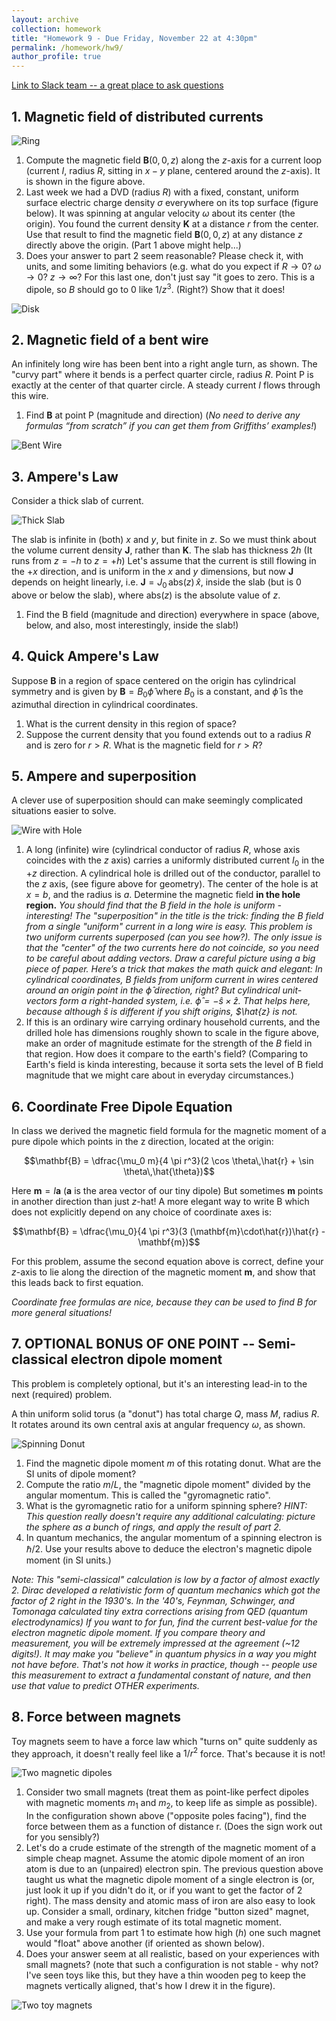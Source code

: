 ```yaml
---
layout: archive
collection: homework
title: "Homework 9 - Due Friday, November 22 at 4:30pm"
permalink: /homework/hw9/
author_profile: true
---
```

[Link to Slack team -- a great place to ask questions](https://ph410f19.slack.com)


## 1. Magnetic field of distributed currents

![Ring](../../images/hw9-ring.png)

1. Compute the magnetic field $\mathbf{B}(0,0,z)$ along the $z$-axis for a current loop (current $I$, radius $R$, sitting in $x-y$ plane, centered around the $z$-axis). It is shown in the figure above.
2. Last week we had a DVD (radius $R$) with a fixed, constant, uniform surface electric charge density $\sigma$ everywhere on its top surface (figure below). It was spinning at angular velocity $\omega$ about its center (the origin).  You found the current density $\mathbf{K}$ at a distance $r$ from the center. Use that result to find the magnetic field $\mathbf{B}(0,0,z)$ at any distance $z$ directly above the origin.  (Part 1 above might help...)
3. Does your answer to part 2 seem reasonable? Please check it, with units, and some limiting behaviors (e.g. what do you expect if $R \rightarrow 0$? $\omega \rightarrow 0$?  $z\rightarrow \infty$? For this last one, don't just say "it goes to zero. This is a dipole, so $B$ should go to 0 like $1/z^3$. (Right?) Show that it does!

![Disk](../../images/hw9-disk.png)


## 2. Magnetic field of a bent wire

An infinitely long wire has been bent into a right angle turn, as shown.  The "curvy part" where it bends is a perfect quarter circle, radius $R$.  Point P is exactly at the center of that quarter circle. A steady current $I$ flows through this wire.

1. Find $\mathbf{B}$ at point P (magnitude and direction) (*No need to derive any formulas “from scratch” if you can get them from Griffiths’ examples!*)

![Bent Wire](../../images/hw9-bent_wire.png)

## 3. Ampere's Law

Consider a thick slab of current.

![Thick Slab](../../images/hw9-thick_slab.png)

The slab is infinite in (both) $x$ and $y$, but finite in $z$. So we must think about the volume current density $\mathbf{J}$, rather than $\mathbf{K}$. The slab has thickness $2h$ (It runs from $z=-h$ to $z=+h$) Let's assume that the current is still flowing in the $+x$ direction, and is uniform in the $x$ and $y$ dimensions, but now $\mathbf{J}$ depends on height linearly, i.e. $\mathbf{J} = J_0\,\mathrm{abs}(z)\,\hat{x}$, inside the slab (but is 0 above or below the slab), where $\mathrm{abs}(z)$ is the absolute value of $z$.

1. Find the B field (magnitude and direction) everywhere in space (above, below, and also, most interestingly, inside the slab!)

## 4. Quick Ampere's Law

Suppose $\mathbf{B}$ in a region of space centered on the origin has cylindrical symmetry and is given by $\mathbf{B} = B_0\hat{\phi}$ where $B_0$ is a constant, and $\hat{\phi}$ is the azimuthal direction in cylindrical coordinates.

1. What is the current density in this region of space?
2. Suppose the current density that you found extends out to a radius $R$ and is zero for $r > R$.  What is the magnetic field for $r > R$?

## 5. Ampere and superposition
A clever use of superposition should can make seemingly complicated situations easier to solve.

![Wire with Hole](../../images/hw9-wire_w_hole.png)


1. A long (infinite) wire (cylindrical conductor of radius $R$, whose axis coincides with the $z$ axis) carries a uniformly distributed current $I_0$ in the $+z$ direction. A cylindrical hole is drilled out of the conductor, parallel to the $z$ axis, (see figure above for geometry). The center of the hole is at $x = b$, and the radius is $a$.  Determine the magnetic field **in the hole region.** *You should find that the B field in the hole is uniform - interesting! The "superposition" in the title is the trick: finding the B field from a single "uniform" current in a long wire is easy. This problem is two uniform currents superposed (can you see how?). The only issue is that the "center" of the two currents here do not coincide, so you need to be careful about adding vectors. Draw a careful picture using a big piece of paper. Here’s a  trick that makes the math quick and elegant: In cylindrical coordinates, B fields from uniform current in wires centered around an origin point in the $\hat{\phi}$ direction, right?  But cylindrical unit-vectors form a right-handed system, i.e. $\hat{\phi}=-\hat{s}\times\hat{z}$. That helps here, because although $\hat{s}$ is different if you shift origins, $\hat{z} is not.*
2. If this is an ordinary wire carrying ordinary household currents, and the drilled hole has dimensions roughly shown to scale in the figure above, make an order of magnitude estimate for the strength of the $B$ field in that region. How does it compare to the earth's field?  (Comparing to Earth's field is kinda interesting, because it sorta sets the level of B field magnitude that we might care about in everyday circumstances.)




## 6. Coordinate Free Dipole Equation

In class we derived the magnetic field formula for the magnetic moment of a pure dipole which points in the z direction, located at the origin:

$$\mathbf{B} = \dfrac{\mu_0 m}{4 \pi r^3}(2 \cos \theta\,\hat{r} + \sin \theta\,\hat{\theta})$$

Here $\mathbf{m}=I\mathbf{a}$ ($\mathbf{a}$ is the area vector of our tiny dipole) But sometimes $\mathbf{m}$ points in another direction than just $z$-hat! A more elegant way to write B which does not explicitly depend on any choice of coordinate axes is:

$$\mathbf{B} = \dfrac{\mu_0}{4 \pi r^3}(3 (\mathbf{m}\cdot\hat{r})\hat{r} - \mathbf{m})$$

For this problem, assume the second equation above is correct, define your $z$-axis to lie along the direction of the magnetic moment $\mathbf{m}$, and show that this leads back to first equation.

*Coordinate free formulas are nice, because they can be used to find B for more general situations!*


## 7. OPTIONAL BONUS OF ONE POINT -- Semi-classical electron dipole moment

This problem is completely optional, but it's an interesting lead-in to the next (required) problem.

A thin uniform solid torus (a "donut") has total charge $Q$, mass $M$, radius $R$. It rotates around its own central axis at angular frequency $\omega$, as shown.

![Spinning Donut](../../images/hw9-spinning_donut.png)


1. Find the magnetic dipole moment $m$ of this rotating donut. What are the SI units of dipole moment?
2. Compute the ratio $m/L$, the "magnetic dipole moment" divided by the angular momentum. This is called the "gyromagnetic ratio".
3. What is the gyromagnetic ratio for a uniform spinning sphere? *HINT: This question really doesn't require any additional calculating: picture the sphere as a bunch of rings, and apply the result of part 2.*
4. In quantum mechanics, the angular momentum of a spinning electron is $\hbar/2$. Use your results above to deduce the electron's magnetic dipole moment (in SI units.)

*Note: This "semi-classical" calculation is low by a factor of almost exactly 2. Dirac developed a relativistic form of quantum mechanics which got the factor of 2 right in the 1930's. In the '40's,  Feynman, Schwinger, and Tomonaga calculated tiny extra corrections arising from QED (quantum electrodynamics) If you want to for fun, find the current best-value for the electron magnetic dipole moment. If you compare theory and measurement, you will be extremely impressed at the agreement (~12 digits!).  It may make you "believe" in quantum physics in a way you might not have before. That's not how it works in practice, though -- people use this measurement to extract a fundamental constant of nature, and then use that value to predict OTHER experiments.*

## 8. Force between magnets

Toy magnets seem to have a force law which "turns on" quite suddenly as they approach, it doesn't really feel like a $1/r^2$ force. That's because it is not!

![Two magnetic dipoles](../../images/hw9-two_mag_dipoles.png)

1. Consider two small magnets (treat them as point-like perfect dipoles with magnetic moments $m_1$ and $m_2$, to keep life as simple as possible). In the configuration shown above ("opposite poles facing"), find the force between them as a function of distance r.  (Does the sign work out for you sensibly?)
2. Let's do a crude estimate of the strength of the magnetic moment of a simple cheap magnet.  Assume the atomic dipole moment of an iron atom is due to an (unpaired) electron spin. The previous question above taught us what the magnetic dipole moment of a single electron is (or, just look it up if you didn't do it, or if you want to get the factor of 2 right). The mass density and atomic mass of iron are also easy to look up. Consider a small, ordinary, kitchen fridge "button sized" magnet, and make a very rough estimate of its total magnetic moment.
3. Use your formula from part 1 to estimate how high ($h$) one such magnet would "float" above another (if oriented as shown below).
4. Does your answer seem at all realistic, based on your experiences with small magnets? (note that such a configuration is not stable - why not? I've seen toys like this, but they have a thin wooden peg to keep the magnets vertically aligned, that's how I drew it in the figure).

![Two toy magnets](./images/hw11/two_magnets.png)
